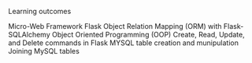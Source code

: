 Learning outcomes

Micro-Web Framework Flask
Object Relation Mapping (ORM) with Flask-SQLAlchemy
Object Oriented Programming (OOP)
Create, Read, Update, and Delete commands in Flask
MYSQL table creation and munipulation
Joining MySQL tables

